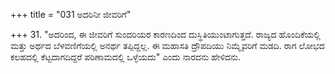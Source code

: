 +++
title = "031 ಅದರಿನೀ ಜೀವರಿಗೆ"

+++
31. "ಅದರಿಂದ, ಈ ಜೀವರಿಗೆ ಸುಂದರಿಯರ ಕಾರಣದಿಂದ ದುಸ್ಥಿತಿಯುಂಟಾಗುತ್ತದೆ. ರಾಜ್ಯದ ಹೊಂದಿಕೆಯಲ್ಲಿ ಮತ್ತು ಅರ್ಥದ ಬೆಳವಣಿಗೆಯಲ್ಲಿ ಅನರ್ಥ ತಪ್ಪಿದ್ದಲ್ಲ. ಈ ಮಹಾಸತಿ ದ್ರೌಪದಿಯು ನಿಮ್ಮೈವರಿಗೆ ಮಡದಿ. ರಾಗ ಲೋಭದ ಕಲಹದಲ್ಲಿ ಕೆಟ್ಟದಾಗದಿದ್ದರೆ ಪರಿಣಾಮದಲ್ಲಿ ಒಳ್ಳೆಯದು" ಎಂದು ನಾರದನು ಹೇಳಿದನು.